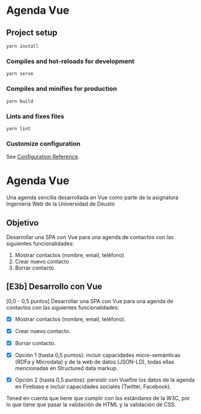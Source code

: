 # Agenda Vue

## Project setup
```
yarn install
```

### Compiles and hot-reloads for development
```
yarn serve
```

### Compiles and minifies for production
```
yarn build
```

### Lints and fixes files
```
yarn lint
```

### Customize configuration
See [Configuration Reference](https://cli.vuejs.org/config/).


# Agenda Vue
Una agenda sencilla desarrollada en Vue como parte de la asignatura Ingeniería Web de la Universidad de Deusto
## Objetivo
Desarrollar una SPA con Vue para una agenda de contactos con las siguientes funcionalidades: 
1. Mostrar contactos (nombre, email, teléfono)
2. Crear nuevo contacto
3. Borrar contacto

## [E3b] Desarrollo con Vue

[0,0 - 0,5 puntos] Desarrollar una SPA con Vue para una agenda de contactos con las siguientes funcionalidades:
- [x] Mostrar contactos (nombre, email, teléfono).
- [x] Crear nuevo contacto.
- [x] Borrar contacto.

- [x] Opción 1 (hasta 0,5 puntos): incluir capacidades micro-semánticas (RDFa y Microdata) y de la web de datos (JSON-LD), todas ellas mencionadas en Structured data markup.
- [x] Opción 2 (hasta 0,5 puntos): persistir con Vuefire los datos de la agenda en Firebase e incluir capacidades sociales (Twitter, Facebook).

Tened en cuenta que tiene que cumplir con los estándares de la W3C, por lo que tiene que pasar la validación de HTML y la validación de CSS.